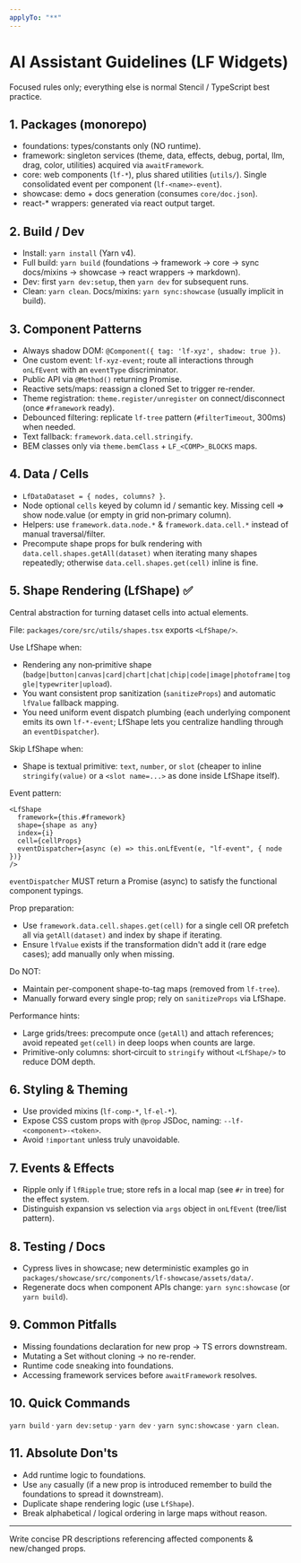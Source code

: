 ```yaml
---
applyTo: "**"
---
```


# AI Assistant Guidelines (LF Widgets)

Focused rules only; everything else is normal Stencil / TypeScript best practice.

## 1. Packages (monorepo)

- foundations: types/constants only (NO runtime).
- framework: singleton services (theme, data, effects, debug, portal, llm, drag, color, utilities) acquired via `awaitFramework`.
- core: web components (`lf-*`), plus shared utilities (`utils/`). Single consolidated event per component (`lf-<name>-event`).
- showcase: demo + docs generation (consumes `core/doc.json`).
- react-\* wrappers: generated via react output target.

## 2. Build / Dev

- Install: `yarn install` (Yarn v4).
- Full build: `yarn build` (foundations → framework → core → sync docs/mixins → showcase → react wrappers → markdown).
- Dev: first `yarn dev:setup`, then `yarn dev` for subsequent runs.
- Clean: `yarn clean`. Docs/mixins: `yarn sync:showcase` (usually implicit in build).

## 3. Component Patterns

- Always shadow DOM: `@Component({ tag: 'lf-xyz', shadow: true })`.
- One custom event: `lf-xyz-event`; route all interactions through `onLfEvent` with an `eventType` discriminator.
- Public API via `@Method()` returning Promise.
- Reactive sets/maps: reassign a cloned Set to trigger re-render.
- Theme registration: `theme.register/unregister` on connect/disconnect (once `#framework` ready).
- Debounced filtering: replicate `lf-tree` pattern (`#filterTimeout`, 300ms) when needed.
- Text fallback: `framework.data.cell.stringify`.
- BEM classes only via `theme.bemClass` + `LF_<COMP>_BLOCKS` maps.

## 4. Data / Cells

- `LfDataDataset = { nodes, columns? }`.
- Node optional `cells` keyed by column id / semantic key. Missing cell => show node.value (or empty in grid non‑primary column).
- Helpers: use `framework.data.node.*` & `framework.data.cell.*` instead of manual traversal/filter.
- Precompute shape props for bulk rendering with `data.cell.shapes.getAll(dataset)` when iterating many shapes repeatedly; otherwise `data.cell.shapes.get(cell)` inline is fine.

## 5. Shape Rendering (LfShape) ✅

Central abstraction for turning dataset cells into actual elements.

File: `packages/core/src/utils/shapes.tsx` exports `<LfShape/>`.

Use LfShape when:

- Rendering any non‑primitive shape (`badge|button|canvas|card|chart|chat|chip|code|image|photoframe|toggle|typewriter|upload`).
- You want consistent prop sanitization (`sanitizeProps`) and automatic `lfValue` fallback mapping.
- You need uniform event dispatch plumbing (each underlying component emits its own `lf-*-event`; LfShape lets you centralize handling through an `eventDispatcher`).

Skip LfShape when:

- Shape is textual primitive: `text`, `number`, or `slot` (cheaper to inline `stringify(value)` or a `<slot name=...>` as done inside LfShape itself).

Event pattern:

```tsx
<LfShape
  framework={this.#framework}
  shape={shape as any}
  index={i}
  cell={cellProps}
  eventDispatcher={async (e) => this.onLfEvent(e, "lf-event", { node })}
/>
```

`eventDispatcher` MUST return a Promise (async) to satisfy the functional component typings.

Prop preparation:

- Use `framework.data.cell.shapes.get(cell)` for a single cell OR prefetch all via `getAll(dataset)` and index by shape if iterating.
- Ensure `lfValue` exists if the transformation didn't add it (rare edge cases); add manually only when missing.

Do NOT:

- Maintain per-component shape-to-tag maps (removed from `lf-tree`).
- Manually forward every single prop; rely on `sanitizeProps` via LfShape.

Performance hints:

- Large grids/trees: precompute once (`getAll`) and attach references; avoid repeated `get(cell)` in deep loops when counts are large.
- Primitive-only columns: short‑circuit to `stringify` without `<LfShape/>` to reduce DOM depth.

## 6. Styling & Theming

- Use provided mixins (`lf-comp-*`, `lf-el-*`).
- Expose CSS custom props with `@prop` JSDoc, naming: `--lf-<component>-<token>`.
- Avoid `!important` unless truly unavoidable.

## 7. Events & Effects

- Ripple only if `lfRipple` true; store refs in a local map (see `#r` in tree) for the effect system.
- Distinguish expansion vs selection via `args` object in `onLfEvent` (tree/list pattern).

## 8. Testing / Docs

- Cypress lives in showcase; new deterministic examples go in `packages/showcase/src/components/lf-showcase/assets/data/`.
- Regenerate docs when component APIs change: `yarn sync:showcase` (or `yarn build`).

## 9. Common Pitfalls

- Missing foundations declaration for new prop → TS errors downstream.
- Mutating a Set without cloning → no re-render.
- Runtime code sneaking into foundations.
- Accessing framework services before `awaitFramework` resolves.

## 10. Quick Commands

`yarn build` · `yarn dev:setup` · `yarn dev` · `yarn sync:showcase` · `yarn clean`.

## 11. Absolute Don'ts

- Add runtime logic to foundations.
- Use `any` casually (if a new prop is introduced remember to build the foundations to spread it downstream).
- Duplicate shape rendering logic (use `LfShape`).
- Break alphabetical / logical ordering in large maps without reason.

---

Write concise PR descriptions referencing affected components & new/changed props.

